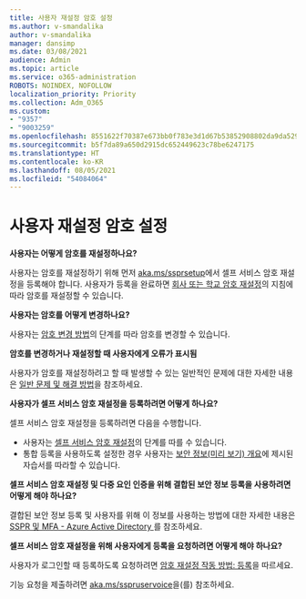 ```yaml
---
title: 사용자 재설정 암호 설정
ms.author: v-smandalika
author: v-smandalika
manager: dansimp
ms.date: 03/08/2021
audience: Admin
ms.topic: article
ms.service: o365-administration
ROBOTS: NOINDEX, NOFOLLOW
localization_priority: Priority
ms.collection: Adm_O365
ms.custom:
- "9357"
- "9003259"
ms.openlocfilehash: 8551622f70387e673bb0f783e3d1d67b53852908802da9da5295f521775bacf8
ms.sourcegitcommit: b5f7da89a650d2915dc652449623c78be6247175
ms.translationtype: HT
ms.contentlocale: ko-KR
ms.lasthandoff: 08/05/2021
ms.locfileid: "54084064"
---
```

# <a name="user-reset-password-setup"></a>사용자 재설정 암호 설정

**사용자는 어떻게 암호를 재설정하나요?**

사용자는 암호를 재설정하기 위해 먼저 [aka.ms/ssprsetup](https://mysignins.microsoft.com/security-info)에서 셀프 서비스 암호 재설정을 등록해야 합니다. 사용자가 등록을 완료하면 [회사 또는 학교 암호 재설정](https://docs.microsoft.com/azure/active-directory/user-help/active-directory-passwords-update-your-own-password)의 지침에 따라 암호를 재설정할 수 있습니다.

**사용자는 암호를 어떻게 변경하나요?**

사용자는 [암호 변경 방법](https://docs.microsoft.com/azure/active-directory/user-help/active-directory-passwords-update-your-own-password)의 단계를 따라 암호를 변경할 수 있습니다.

**암호를 변경하거나 재설정할 때 사용자에게 오류가 표시됨**

사용자가 암호를 재설정하려고 할 때 발생할 수 있는 일반적인 문제에 대한 자세한 내용은 [일반 문제 및 해결 방법](https://docs.microsoft.com/azure/active-directory/user-help/active-directory-passwords-update-your-own-password)을 참조하세요.

**사용자가 셀프 서비스 암호 재설정을 등록하려면 어떻게 하나요?**

셀프 서비스 암호 재설정을 등록하려면 다음을 수행합니다.

- 사용자는 [셀프 서비스 암호 재설정](https://docs.microsoft.com/azure/active-directory/user-help/active-directory-passwords-reset-register)의 단계를 따를 수 있습니다.
- 통합 등록을 사용하도록 설정한 경우 사용자는 [보안 정보(미리 보기) 개요](https://docs.microsoft.com/azure/active-directory/user-help/security-info-setup-signin)에 제시된 자습서를 따라할 수 있습니다.

**셀프 서비스 암호 재설정 및 다중 요인 인증을 위해 결합된 보안 정보 등록을 사용하려면 어떻게 해야 하나요?**

결합된 보안 정보 등록 및 사용자를 위해 이 정보를 사용하는 방법에 대한 자세한 내용은 [SSPR 및 MFA - Azure Active Directory ](https://docs.microsoft.com/azure/active-directory/authentication/concept-registration-mfa-sspr-combined)를 참조하세요.

**셀프 서비스 암호 재설정을 위해 사용자에게 등록을 요청하려면 어떻게 해야 하나요?**

사용자가 로그인할 때 등록하도록 요청하려면 [암호 재설정 작동 방법: 등록](https://docs.microsoft.com/azure/active-directory/authentication/concept-sspr-howitworks)을 따르세요.

기능 요청을 제출하려면 [aka.ms/sspruservoice](https://feedback.azure.com/forums/169401-azure-active-directory/category/166251-self-service-password-reset)을(를) 참조하세요.



 












